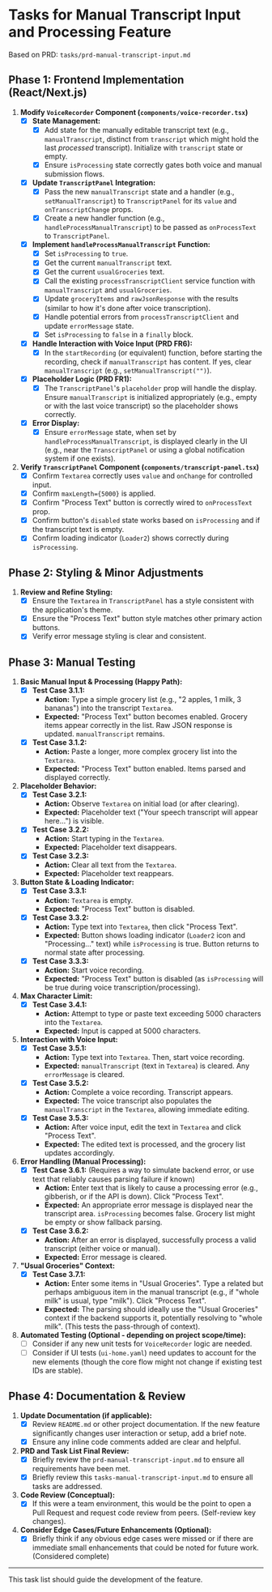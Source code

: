 # Tasks for Manual Transcript Input and Processing Feature

Based on PRD: `tasks/prd-manual-transcript-input.md`

## Phase 1: Frontend Implementation (React/Next.js)

1.  **Modify `VoiceRecorder` Component (`components/voice-recorder.tsx`)**
    *   [x] **State Management:**
        *   [x] Add state for the manually editable transcript text (e.g., `manualTranscript`, distinct from `transcript` which might hold the last *processed* transcript). Initialize with `transcript` state or empty.
        *   [x] Ensure `isProcessing` state correctly gates both voice and manual submission flows.
    *   [x] **Update `TranscriptPanel` Integration:**
        *   [x] Pass the new `manualTranscript` state and a handler (e.g., `setManualTranscript`) to `TranscriptPanel` for its `value` and `onTranscriptChange` props.
        *   [x] Create a new handler function (e.g., `handleProcessManualTranscript`) to be passed as `onProcessText` to `TranscriptPanel`.
    *   [x] **Implement `handleProcessManualTranscript` Function:**
        *   [x] Set `isProcessing` to `true`.
        *   [x] Get the current `manualTranscript` text.
        *   [x] Get the current `usualGroceries` text.
        *   [x] Call the existing `processTranscriptClient` service function with `manualTranscript` and `usualGroceries`.
        *   [x] Update `groceryItems` and `rawJsonResponse` with the results (similar to how it's done after voice transcription).
        *   [x] Handle potential errors from `processTranscriptClient` and update `errorMessage` state.
        *   [x] Set `isProcessing` to `false` in a `finally` block.
    *   [x] **Handle Interaction with Voice Input (PRD FR6):**
        *   [x] In the `startRecording` (or equivalent) function, before starting the recording, check if `manualTranscript` has content. If yes, clear `manualTranscript` (e.g., `setManualTranscript("")`).
    *   [x] **Placeholder Logic (PRD FR1):**
        *   [x] The `TranscriptPanel`'s `placeholder` prop will handle the display. Ensure `manualTranscript` is initialized appropriately (e.g., empty or with the last voice transcript) so the placeholder shows correctly.
    *   [x] **Error Display:**
        *   [x] Ensure `errorMessage` state, when set by `handleProcessManualTranscript`, is displayed clearly in the UI (e.g., near the `TranscriptPanel` or using a global notification system if one exists).

2.  **Verify `TranscriptPanel` Component (`components/transcript-panel.tsx`)**
    *   [x] Confirm `Textarea` correctly uses `value` and `onChange` for controlled input.
    *   [x] Confirm `maxLength={5000}` is applied.
    *   [x] Confirm "Process Text" button is correctly wired to `onProcessText` prop.
    *   [x] Confirm button's `disabled` state works based on `isProcessing` and if the transcript text is empty.
    *   [x] Confirm loading indicator (`Loader2`) shows correctly during `isProcessing`.

## Phase 2: Styling & Minor Adjustments

1.  **Review and Refine Styling:**
    *   [x] Ensure the `Textarea` in `TranscriptPanel` has a style consistent with the application's theme.
    *   [x] Ensure the "Process Text" button style matches other primary action buttons.
    *   [x] Verify error message styling is clear and consistent.

## Phase 3: Manual Testing

1.  **Basic Manual Input & Processing (Happy Path):**
    *   [x] **Test Case 3.1.1:**
        *   **Action:** Type a simple grocery list (e.g., "2 apples, 1 milk, 3 bananas") into the transcript `Textarea`.
        *   **Expected:** "Process Text" button becomes enabled. Grocery items appear correctly in the list. Raw JSON response is updated. `manualTranscript` remains.
    *   [x] **Test Case 3.1.2:**
        *   **Action:** Paste a longer, more complex grocery list into the `Textarea`.
        *   **Expected:** "Process Text" button enabled. Items parsed and displayed correctly.

2.  **Placeholder Behavior:**
    *   [x] **Test Case 3.2.1:**
        *   **Action:** Observe `Textarea` on initial load (or after clearing).
        *   **Expected:** Placeholder text ("Your speech transcript will appear here...") is visible.
    *   [x] **Test Case 3.2.2:**
        *   **Action:** Start typing in the `Textarea`.
        *   **Expected:** Placeholder text disappears.
    *   [x] **Test Case 3.2.3:**
        *   **Action:** Clear all text from the `Textarea`.
        *   **Expected:** Placeholder text reappears.

3.  **Button State & Loading Indicator:**
    *   [x] **Test Case 3.3.1:**
        *   **Action:** `Textarea` is empty.
        *   **Expected:** "Process Text" button is disabled.
    *   [x] **Test Case 3.3.2:**
        *   **Action:** Type text into `Textarea`, then click "Process Text".
        *   **Expected:** Button shows loading indicator (`Loader2` icon and "Processing..." text) while `isProcessing` is true. Button returns to normal state after processing.
    *   [x] **Test Case 3.3.3:**
        *   **Action:** Start voice recording.
        *   **Expected:** "Process Text" button is disabled (as `isProcessing` will be true during voice transcription/processing).

4.  **Max Character Limit:**
    *   [x] **Test Case 3.4.1:**
        *   **Action:** Attempt to type or paste text exceeding 5000 characters into the `Textarea`.
        *   **Expected:** Input is capped at 5000 characters.

5.  **Interaction with Voice Input:**
    *   [x] **Test Case 3.5.1:**
        *   **Action:** Type text into `Textarea`. Then, start voice recording.
        *   **Expected:** `manualTranscript` (text in `Textarea`) is cleared. Any `errorMessage` is cleared.
    *   [x] **Test Case 3.5.2:**
        *   **Action:** Complete a voice recording. Transcript appears.
        *   **Expected:** The voice transcript also populates the `manualTranscript` in the `Textarea`, allowing immediate editing.
    *   [x] **Test Case 3.5.3:**
        *   **Action:** After voice input, edit the text in `Textarea` and click "Process Text".
        *   **Expected:** The edited text is processed, and the grocery list updates accordingly.

6.  **Error Handling (Manual Processing):**
    *   [x] **Test Case 3.6.1:** (Requires a way to simulate backend error, or use text that reliably causes parsing failure if known)
        *   **Action:** Enter text that is likely to cause a processing error (e.g., gibberish, or if the API is down). Click "Process Text".
        *   **Expected:** An appropriate error message is displayed near the transcript area. `isProcessing` becomes false. Grocery list might be empty or show fallback parsing.
    *   [x] **Test Case 3.6.2:**
        *   **Action:** After an error is displayed, successfully process a valid transcript (either voice or manual).
        *   **Expected:** Error message is cleared.

7.  **"Usual Groceries" Context:**
    *   [x] **Test Case 3.7.1:**
        *   **Action:** Enter some items in "Usual Groceries". Type a related but perhaps ambiguous item in the manual transcript (e.g., if "whole milk" is usual, type "milk"). Click "Process Text".
        *   **Expected:** The parsing should ideally use the "Usual Groceries" context if the backend supports it, potentially resolving to "whole milk". (This tests the pass-through of context).
2.  **Automated Testing (Optional - depending on project scope/time):**
    *   [ ] Consider if any new unit tests for `VoiceRecorder` logic are needed.
    *   [ ] Consider if UI tests (`ui-home.yaml`) need updates to account for the new elements (though the core flow might not change if existing test IDs are stable).

## Phase 4: Documentation & Review

1.  **Update Documentation (if applicable):**
    *   [x] Review `README.md` or other project documentation. If the new feature significantly changes user interaction or setup, add a brief note.
    *   [x] Ensure any inline code comments added are clear and helpful.
2.  **PRD and Task List Final Review:**
    *   [x] Briefly review the `prd-manual-transcript-input.md` to ensure all requirements have been met.
    *   [x] Briefly review this `tasks-manual-transcript-input.md` to ensure all tasks are addressed.
3.  **Code Review (Conceptual):**
    *   [x] If this were a team environment, this would be the point to open a Pull Request and request code review from peers. (Self-review key changes).
4.  **Consider Edge Cases/Future Enhancements (Optional):**
    *   [x] Briefly think if any obvious edge cases were missed or if there are immediate small enhancements that could be noted for future work. (Considered complete)

---
This task list should guide the development of the feature.
